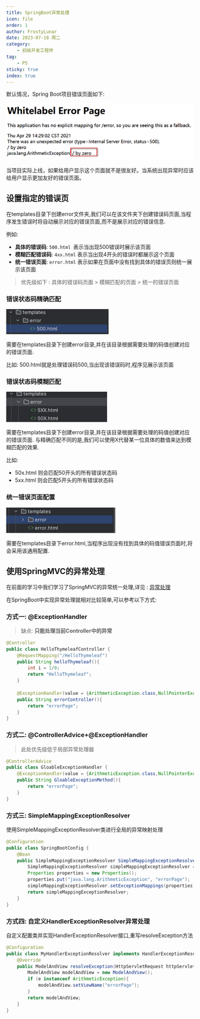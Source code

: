 ```yaml
---
title: SpringBoot异常处理
icon: file
order: 1
author: FrostyLunar
date: 2023-07-18 周二
category:
	- 初级开发工程师
tag:
	- P5
sticky: true
index: true
---
```


默认情况，Spring Boot项目错误页面如下:

![](assets/image-20230718092643387.png)

当项目实际上线，如果给用户显示这个页面就不是很友好。当系统出现异常时应该给用户显示更加友好的错误页面。

## 设置指定的错误页

在templates目录下创建error文件夹,我们可以在该文件夹下创建错误码页面,当程序发生错误时将自动展示对应的错误页面,而不是展示对应的错误信息.

例如:
- **具体的错误码**: `500.html `表示当出现500错误时展示该页面
- **模糊匹配错误码**: `4xx.html` 表示当出现4开头的错误时都展示这个页面
- **统一错误页面**: `error.html` 表示如果在页面中没有找到具体的错误页则统一展示该页面

> 优先级如下 :  具体的错误码页面 > 模糊匹配的页面 > 统一的错误页面

### 错误状态码精确匹配

![](assets/image-20230718095403730.png)

需要在templates目录下创建error目录,并在该目录根据需要处理的码值创建对应的错误页面.

比如: 500.html就是处理错误码500,当出现该错误码时,程序见展示该页面

### 错误状态码模糊匹配

![](assets/image-20230718095827118.png)

需要在templates目录下创建error目录,并在该目录根据需要处理的码值创建对应的错误页面.
与精确匹配不同的是,我们可以使用X代替某一位具体的数值来达到模糊匹配的效果.

比如:
- 50x.html 则会匹配50开头的所有错误状态码
- 5xx.html 则会匹配5开头的所有错误状态码

### 统一错误页面配置

![](assets/image-20230718100019870.png)

需要在templates目录下error.html,当程序出现没有找到具体的码值错误页面时,将会采用该通用配置.

## 使用SpringMVC的异常处理

在前面的学习中我们学习了SpringMVC的异常统一处理,详见 : [异常处理](../../04_SpringMVC/14_异常处理/异常处理.md)

在SpringBoot中实现异常处理就相对比较简单,可以参考以下方式:

### 方式一: @ExceptionHandler

> 缺点: **只能处理当前Controller中的异常**

```Java
@Controller
public class HelloThymeleafController {
    @RequestMapping("/HelloThymeleaf")
    public String helloThymeleaf(){
        int i = 1/0;
        return "HelloThymeleaf";
    }

    @ExceptionHandler(value = {ArithmeticException.class,NullPointerException.class})
    public String errorController(){
        return "errorPage";
    }
}
```

### 方式二: @ControllerAdvice+@ExceptionHandler

> 此处优先级低于局部异常处理器

```Java
@ControllerAdvice
public class GloableExceptionHandler {
    @ExceptionHandler(value = {ArithmeticException.class,NullPointerException.class})
    public String GloableExceptionMethod(){
        return "errorPage";
    }
}
```

### 方式三: SimpleMappingExceptionResolver

使用SimpleMappingExceptionResolver类进行全局的异常映射处理

```Java
@Configuration
public class SpringBootConfig {
    @Bean
    public SimpleMappingExceptionResolver SimpleMappingExceptionResolver(){
        SimpleMappingExceptionResolver simpleMappingExceptionResolver = new SimpleMappingExceptionResolver();
        Properties properties = new Properties();
        properties.put("java.lang.ArithmeticException", "errorPage");
        simpleMappingExceptionResolver.setExceptionMappings(properties);
        return simpleMappingExceptionResolver;
    }
}

```

### 方式四: 自定义HandlerExceptionResolver异常处理

自定义配置类并实现HandlerExceptionResolver接口,重写resolveException方法

```java
@Configuration
public class MyHandlerExceptionResolver implements HandlerExceptionResolver {
    @Override
    public ModelAndView resolveException(HttpServletRequest httpServletRequest, HttpServletResponse httpServletResponse, Object o, Exception e) {
        ModelAndView modelAndView = new ModelAndView();
        if (e instanceof ArithmeticException){
            modelAndView.setViewName("errorPage");
        }
        return modelAndView;
    }
}
```





